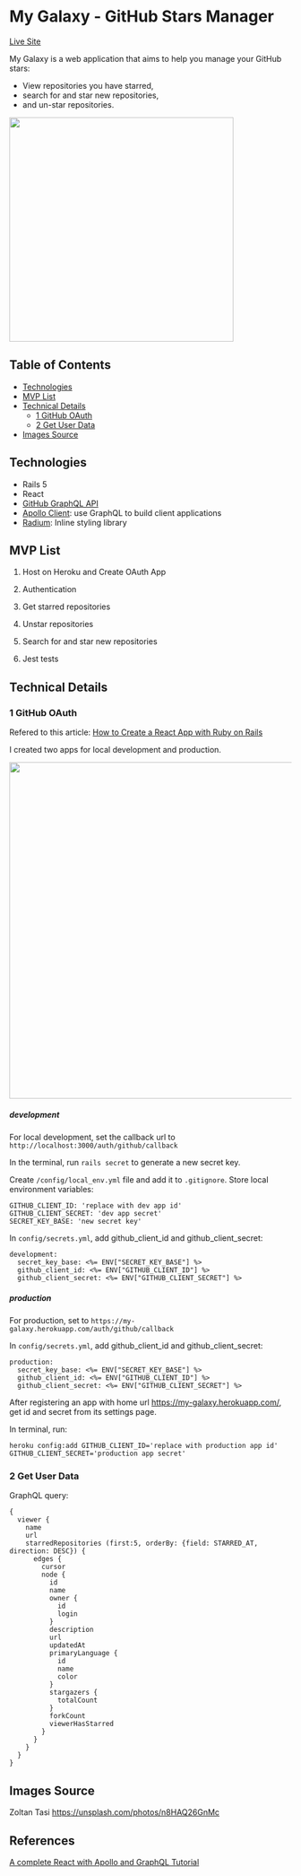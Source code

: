# My Galaxy - GitHub Stars Manager

[Live Site](https://my-galaxy.herokuapp.com/)

My Galaxy is a web application that aims to help you manage your GitHub stars:

- View repositories you have starred,
- search for and star new repositories,
- and un-star repositories.

<img src="https://res.cloudinary.com/devleg/image/upload/v1538470339/signin.png" width="400">

## Table of Contents

- [Technologies](#technologies)
- [MVP List](#mvp-list)
- [Technical Details](#technical-details)
  - [1 GitHub OAuth](#1-GitHub-OAuth)
  - [2 Get User Data](#2-get-user-data)
- [Images Source](#Images-Source)

## Technologies

- Rails 5
- React
- [GitHub GraphQL API](https://developer.github.com/v4/)
- [Apollo Client](https://www.apollographql.com/docs/react/): use GraphQL to build client applications
- [Radium](https://formidable.com/open-source/radium/): Inline styling library

## MVP List

1. Host on Heroku and Create OAuth App

2. Authentication

3. Get starred repositories

4. Unstar repositories

5. Search for and star new repositories

6. Jest tests

## Technical Details

### 1 GitHub OAuth

Refered to this article:
[How to Create a React App with Ruby on Rails](https://zayne.io/blog/how-to-create-a-react-app-with-ruby-on-rails)

I created two apps for local development and production.

<img src="https://res.cloudinary.com/devleg/image/upload/v1538289635/apps.png" width="600">

##### development

For local development, set the callback url to `http://localhost:3000/auth/github/callback`

In the terminal, run `rails secret` to generate a new secret key.

Create `/config/local_env.yml` file and add it to `.gitignore`. Store local environment variables:

```
GITHUB_CLIENT_ID: 'replace with dev app id'
GITHUB_CLIENT_SECRET: 'dev app secret'
SECRET_KEY_BASE: 'new secret key'
```

In `config/secrets.yml`, add github_client_id and github_client_secret:

```
development:
  secret_key_base: <%= ENV["SECRET_KEY_BASE"] %>
  github_client_id: <%= ENV["GITHUB_CLIENT_ID"] %>
  github_client_secret: <%= ENV["GITHUB_CLIENT_SECRET"] %>
```

##### production

For production, set to `https://my-galaxy.herokuapp.com/auth/github/callback`

In `config/secrets.yml`, add github_client_id and github_client_secret:

```
production:
  secret_key_base: <%= ENV["SECRET_KEY_BASE"] %>
  github_client_id: <%= ENV["GITHUB_CLIENT_ID"] %>
  github_client_secret: <%= ENV["GITHUB_CLIENT_SECRET"] %>
```

After registering an app with home url https://my-galaxy.herokuapp.com/, get id and secret from its settings page.

In terminal, run:

```
heroku config:add GITHUB_CLIENT_ID='replace with production app id' GITHUB_CLIENT_SECRET='production app secret'
```

### 2 Get User Data

GraphQL query:

```
{
  viewer {
    name
    url
    starredRepositories (first:5, orderBy: {field: STARRED_AT, direction: DESC}) {
      edges {
        cursor
        node {
          id
          name
          owner {
            id
            login
          }
          description
          url
          updatedAt
          primaryLanguage {
            id
            name
            color
          }
          stargazers {
            totalCount
          }
          forkCount
          viewerHasStarred
        }
      }
    }
  }
}
```

## Images Source

Zoltan Tasi https://unsplash.com/photos/n8HAQ26GnMc

## References

[A complete React with Apollo and GraphQL Tutorial](https://www.robinwieruch.de/react-graphql-apollo-tutorial/)
